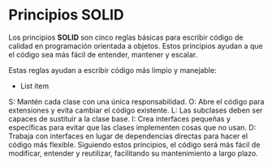# Principios SOLID

Los principios **SOLID** son cinco reglas básicas para escribir código de calidad en programación orientada a objetos. Estos principios ayudan a que el código sea más fácil de entender, mantener y escalar.

Estas reglas ayudan a escribir código más limpio y manejable:

 - List item

S: Mantén cada clase con una única responsabilidad.
O: Abre el código para extensiones y evita cambiar el código existente.
L: Las subclases deben ser capaces de sustituir a la clase base.
I: Crea interfaces pequeñas y específicas para evitar que las clases implementen cosas que no usan.
D: Trabaja con interfaces en lugar de dependencias directas para hacer el código más flexible.
Siguiendo estos principios, el código será más fácil de modificar, entender y reutilizar, facilitando su mantenimiento a largo plazo.
<!--stackedit_data:
eyJoaXN0b3J5IjpbMjAxODQ0OTk2Nl19
-->